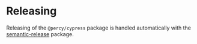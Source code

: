 # Releasing

Releasing of the `@percy/cypress` package is handled automatically with the [semantic-release](https://github.com/semantic-release/semantic-release) package.
